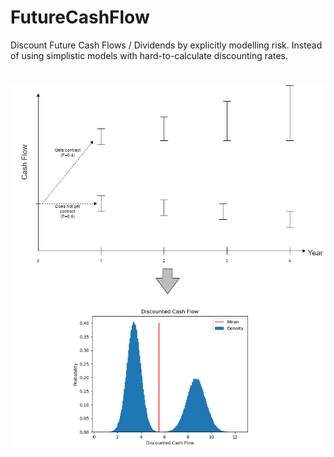 # FutureCashFlow
Discount Future Cash Flows / Dividends by explicitly modelling risk. Instead of using simplistic models with  hard-to-calculate discounting rates.


#

![alt text](examples/contract_yes_no.png "Logo Title Text 1")
